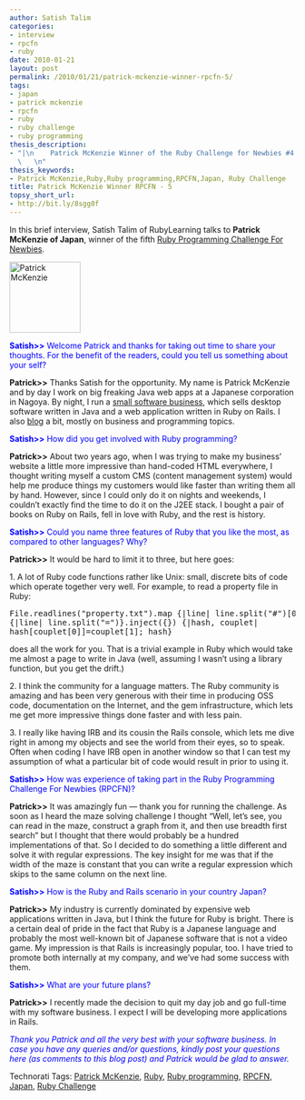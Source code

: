 ```yaml
---
author: Satish Talim
categories:
- interview
- rpcfn
- ruby
date: 2010-01-21
layout: post
permalink: /2010/01/21/patrick-mckenzie-winner-rpcfn-5/
tags:
- japan
- patrick mckenzie
- rpcfn
- ruby
- ruby challenge
- ruby programming
thesis_description:
- "|\n    Patrick McKenzie Winner of the Ruby Challenge for Newbies #4 talks to RubyLearning.\n
  \   \n"
thesis_keywords:
- Patrick McKenzie,Ruby,Ruby programming,RPCFN,Japan, Ruby Challenge
title: Patrick McKenzie Winner RPCFN - 5
topsy_short_url:
- http://bit.ly/8sgg0f
---
```


<div>
  <p class="alert">
    In this brief interview, Satish Talim of RubyLearning talks to <b>Patrick McKenzie of Japan</b>, winner of the fifth <a href="http://rubylearning.com/blog/2009/12/27/rpcfn-mazes-5/">Ruby Programming Challenge For Newbies</a>.
  </p>
  
  <p>
    <img class="alignright" title="Patrick McKenzie" src="http://www.rubylearning.com/images/patrick-125x125.jpg" alt="Patrick McKenzie" width="125" height="125" />
  </p>
  
  <p>
    <span style="color:#0000FF;"><strong>Satish>></strong> Welcome Patrick and thanks for taking out time to share your thoughts. For the benefit of the readers, could you tell us something about your self?</span>
  </p>
  
  <p>
    <strong>Patrick>></strong> Thanks Satish for the opportunity. My name is Patrick McKenzie and by day I work on big freaking Java web apps at a Japanese corporation in Nagoya. By night, I run a <a href="http://www.bingocardcreator.com/">small software business</a>, which sells desktop software written in Java and a web application written in Ruby on Rails. I also <a href="http://www.kalzumeus.com/">blog</a> a bit, mostly on business and programming topics.
  </p>
  
  <p>
    <span style="color:#0000FF;"><strong>Satish>></strong> How did you get involved with Ruby programming?</span>
  </p>
  
  <p>
    <strong>Patrick>></strong> About two years ago, when I was trying to make my business&#8217; website a little more impressive than hand-coded HTML everywhere, I thought writing myself a custom CMS (content management system) would help me produce things my customers would like faster than writing them all by hand. However, since I could only do it on nights and weekends, I couldn&#8217;t exactly find the time to do it on the J2EE stack. I bought a pair of books on Ruby on Rails, fell in love with Ruby, and the rest is history.
  </p>
  
  <p>
    <span style="color:#0000FF;"><strong>Satish>></strong> Could you name three features of Ruby that you like the most, as compared to other languages? Why?</span>
  </p>
  
  <p>
    <strong>Patrick>></strong> It would be hard to limit it to three, but here goes:
  </p>
  
  <p>
    1. A lot of Ruby code functions rather like Unix: small, discrete bits of code which operate together very well. For example, to read a property file in Ruby:
  </p>
  
  <pre>File.readlines("property.txt").map {|line| line.split("#")[0]}.map
{|line| line.split("=")}.inject({}) {|hash, couplet|
hash[couplet[0]]=couplet[1]; hash}
</pre>
  
  <p>
    does all the work for you. That is a trivial example in Ruby which would take me almost a page to write in Java (well, assuming I wasn&#8217;t using a library function, but you get the drift.)
  </p>
  
  <p>
    2. I think the community for a language matters. The Ruby community is amazing and has been very generous with their time in producing OSS code, documentation on the Internet, and the gem infrastructure, which lets me get more impressive things done faster and with less pain.
  </p>
  
  <p>
    3. I really like having IRB and its cousin the Rails console, which lets me dive right in among my objects and see the world from their eyes, so to speak. Often when coding I have IRB open in another window so that I can test my assumption of what a particular bit of code would result in prior to using it.
  </p>
  
  <p>
    <span style="color:#0000FF;"><strong>Satish>></strong> How was experience of taking part in the Ruby Programming Challenge For Newbies (RPCFN)?</span>
  </p>
  
  <p>
    <strong>Patrick>></strong> It was amazingly fun &#8212; thank you for running the challenge. As soon as I heard the maze solving challenge I thought &#8220;Well, let&#8217;s see, you can read in the maze, construct a graph from it, and then use breadth first search&#8221; but I thought that there would probably be a hundred implementations of that. So I decided to do something a little different and solve it with regular expressions. The key insight for me was that if the width of the maze is constant that you can write a regular expression which skips to the same column on the next line.
  </p>
  
  <p>
    <span style="color:#0000FF;"><strong>Satish>></strong> How is the Ruby and Rails scenario in your country Japan?</span>
  </p>
  
  <p>
    <strong>Patrick>></strong> My industry is currently dominated by expensive web applications written in Java, but I think the future for Ruby is bright. There is a certain deal of pride in the fact that Ruby is a Japanese language and probably the most well-known bit of Japanese software that is not a video game. My impression is that Rails is increasingly popular, too. I have tried to promote both internally at my company, and we&#8217;ve had some success with them.
  </p>
  
  <p>
    <span style="color:#0000FF;"><strong>Satish>></strong> What are your future plans?</span>
  </p>
  
  <p>
    <strong>Patrick>></strong> I recently made the decision to quit my day job and go full-time with my software business. I expect I will be developing more applications in Rails.
  </p>
  
  <p>
    <span style="color:#0000FF;"><em>Thank you Patrick and all the very best with your software business. In case you have any queries and/or questions, kindly post your questions here (as comments to this blog post) and Patrick would be glad to answer.</em></span>
  </p>
</div>

Technorati Tags: <a href="http://technorati.com/tag/Patrick+McKenzie" rel="tag">Patrick McKenzie</a>, <a href="http://technorati.com/tag/Ruby" rel="tag">Ruby</a>, <a href="http://technorati.com/tag/Ruby+programming" rel="tag">Ruby programming</a>, <a href="http://technorati.com/tag/RPCFN" rel="tag">RPCFN</a>, <a href="http://technorati.com/tag/Japan" rel="tag">Japan</a>, <a href="http://technorati.com/tag/Ruby+Challenge" rel="tag"> Ruby Challenge</a>
